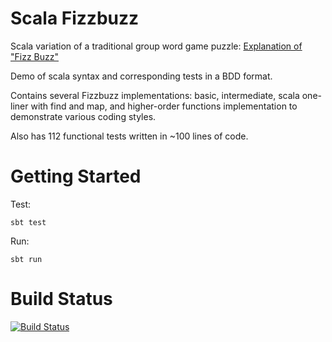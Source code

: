 Scala Fizzbuzz
==============
 
Scala variation of a traditional group word game puzzle: [Explanation of "Fizz Buzz"](https://en.wikipedia.org/wiki/Fizz_buzz)

Demo of scala syntax and corresponding tests in a BDD format.

Contains several Fizzbuzz implementations: basic, intermediate, scala one-liner with find and map, and higher-order functions implementation to demonstrate various coding styles.

Also has 112 functional tests written in ~100 lines of code.

Getting Started
===============
 
Test:
 
    sbt test
    
Run:
    
    sbt run
    
Build Status
============

[![Build Status](https://travis-ci.org/svetaa/fizzbuzz.svg?branch=master)](https://travis-ci.org/svetaa/fizzbuzz)
